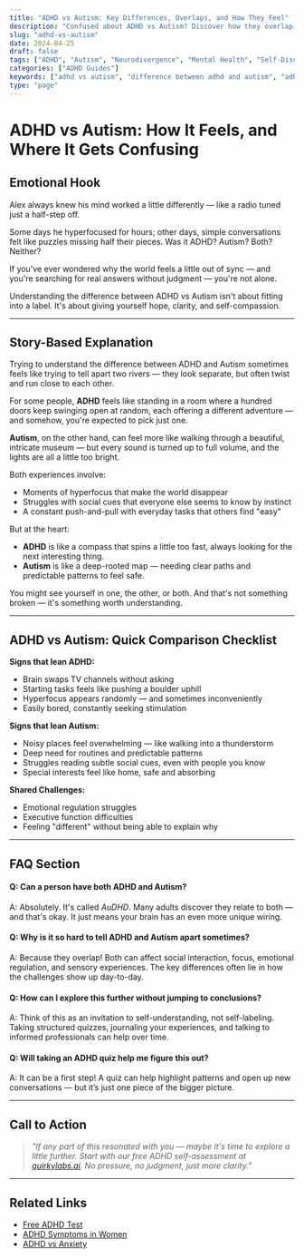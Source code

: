 ```yaml
---
title: "ADHD vs Autism: Key Differences, Overlaps, and How They Feel"
description: "Confused about ADHD vs Autism? Discover how they overlap, differ, and what it means for you. Gentle, hopeful guidance. Free ADHD quiz included."
slug: "adhd-vs-autism"
date: 2024-04-25
draft: false
tags: ["ADHD", "Autism", "Neurodivergence", "Mental Health", "Self-Discovery"]
categories: ["ADHD Guides"]
keywords: ["adhd vs autism", "difference between adhd and autism", "adhd and autism overlap"]
type: "page"
---
```


# ADHD vs Autism: How It Feels, and Where It Gets Confusing

## Emotional Hook

Alex always knew his mind worked a little differently — like a radio tuned just a half-step off.

Some days he hyperfocused for hours; other days, simple conversations felt like puzzles missing half their pieces. Was it ADHD? Autism? Both? Neither?

If you've ever wondered why the world feels a little out of sync — and you're searching for real answers without judgment — you're not alone.

Understanding the difference between ADHD vs Autism isn't about fitting into a label. It's about giving yourself hope, clarity, and self-compassion.

---

## Story-Based Explanation

Trying to understand the difference between ADHD and Autism sometimes feels like trying to tell apart two rivers — they look separate, but often twist and run close to each other.

For some people, **ADHD** feels like standing in a room where a hundred doors keep swinging open at random, each offering a different adventure — and somehow, you're expected to pick just one.

**Autism**, on the other hand, can feel more like walking through a beautiful, intricate museum — but every sound is turned up to full volume, and the lights are all a little too bright.

Both experiences involve:
- Moments of hyperfocus that make the world disappear
- Struggles with social cues that everyone else seems to know by instinct
- A constant push-and-pull with everyday tasks that others find "easy"

But at the heart:
- **ADHD** is like a compass that spins a little too fast, always looking for the next interesting thing.
- **Autism** is like a deep-rooted map — needing clear paths and predictable patterns to feel safe.

You might see yourself in one, the other, or both.
And that's not something broken — it's something worth understanding.

---

## ADHD vs Autism: Quick Comparison Checklist

**Signs that lean ADHD:**
- Brain swaps TV channels without asking
- Starting tasks feels like pushing a boulder uphill
- Hyperfocus appears randomly — and sometimes inconveniently
- Easily bored, constantly seeking stimulation

**Signs that lean Autism:**
- Noisy places feel overwhelming — like walking into a thunderstorm
- Deep need for routines and predictable patterns
- Struggles reading subtle social cues, even with people you know
- Special interests feel like home, safe and absorbing

**Shared Challenges:**
- Emotional regulation struggles
- Executive function difficulties
- Feeling "different" without being able to explain why

---

## FAQ Section

#### Q: Can a person have both ADHD and Autism?

A: Absolutely. It's called *AuDHD*. Many adults discover they relate to both — and that's okay. It just means your brain has an even more unique wiring.

#### Q: Why is it so hard to tell ADHD and Autism apart sometimes?

A: Because they overlap! Both can affect social interaction, focus, emotional regulation, and sensory experiences. The key differences often lie in how the challenges show up day-to-day.

#### Q: How can I explore this further without jumping to conclusions?

A: Think of this as an invitation to self-understanding, not self-labeling. Taking structured quizzes, journaling your experiences, and talking to informed professionals can help over time.

#### Q: Will taking an ADHD quiz help me figure this out?

A: It can be a first step! A quiz can help highlight patterns and open up new conversations — but it’s just one piece of the bigger picture.

---

## Call to Action

> _\"If any part of this resonated with you — maybe it's time to explore a little further. Start with our free ADHD self-assessment at [quirkylabs.ai](https://quirkylabs.ai). No pressure, no judgment, just more clarity.\"_

---

## Related Links

- [Free ADHD Test](/adhd-test)
- [ADHD Symptoms in Women](/adhd-symptoms-in-women)
- [ADHD vs Anxiety](/adhd-vs-anxiety)
